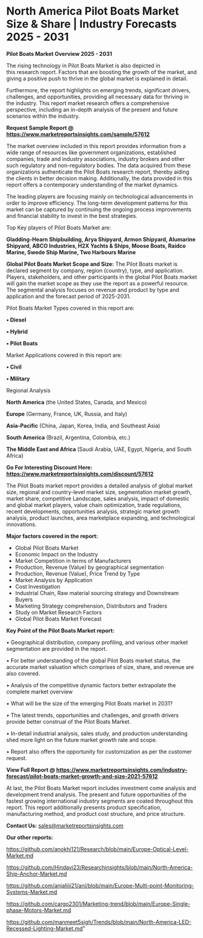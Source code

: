 # North America Pilot Boats Market Size & Share | Industry Forecasts 2025 - 2031

<Strong> Pilot Boats Market Overview 2025 - 2031</strong>

The rising technology in Pilot Boats Market is also depicted in this research report. Factors that are boosting the growth of the market, and giving a positive push to thrive in the global market is explained in detail.

Furthermore, the report highlights on emerging trends, significant drivers, challenges, and opportunities, providing all necessary data for thriving in the industry. This report market research offers a comprehensive perspective, including an in-depth analysis of the present and future scenarios within the industry.

<strong>Request Sample Report @ <a href=https://www.marketreportsinsights.com/sample/57612>https://www.marketreportsinsights.com/sample/57612</a></strong>

The market overview included in this report provides information from a wide range of resources like government organizations, established companies, trade and industry associations, industry brokers and other such regulatory and non-regulatory bodies. The data acquired from these organizations authenticate the Pilot Boats research report, thereby aiding the clients in better decision making. Additionally, the data provided in this report offers a contemporary understanding of the market dynamics.

The leading players are focusing mainly on technological advancements in order to improve efficiency. The long-term development patterns for this market can be captured by continuing the ongoing process improvements and financial stability to invest in the best strategies.

Top Key players of Pilot Boats Market are:

<strong>Gladding-Hearn Shipbuilding, Arya Shipyard, Armon Shipyard, Alumarine Shipyard, ABCO Industries, H2X Yachts & Ships, Moose Boats, Raidco Marine, Swede Ship Marine, Two Harbours Marine</strong>

<strong><b>Global Pilot Boats Market Scope and Size:</b></strong>
The Pilot Boats market is declared segment by company, region (country), type, and application. Players, stakeholders, and other participants in the global Pilot Boats market will gain the market scope as they use the report as a powerful resource. The segmental analysis focuses on revenue and product by type and application and the forecast period of 2025-2031.

Pilot Boats Market Types covered in this report are:

<strong>• Diesel

• Hybrid

• Pilot Boats</strong>

Market Applications covered in this report are:

<strong>• Civil

• Military</strong> 

Regional Analysis

<strong>North America</strong> (the United States, Canada, and Mexico)

<strong>Europe</strong> (Germany, France, UK, Russia, and Italy)

<strong>Asia-Pacific</strong> (China, Japan, Korea, India, and Southeast Asia)

<strong>South America</strong> (Brazil, Argentina, Colombia, etc.)

<strong>The Middle East and Africa</strong> (Saudi Arabia, UAE, Egypt, Nigeria, and South Africa)

<strong>Go For Interesting Discount Here: <a href=https://www.marketreportsinsights.com/discount/57612>https://www.marketreportsinsights.com/discount/57612</a></strong>

The Pilot Boats market report provides a detailed analysis of global market size, regional and country-level market size, segmentation market growth, market share, competitive Landscape, sales analysis, impact of domestic and global market players, value chain optimization, trade regulations, recent developments, opportunities analysis, strategic market growth analysis, product launches, area marketplace expanding, and technological innovations.

<strong><b>Major factors covered in the report:</b></strong>
<ul>
  <li>Global Pilot Boats Market </li>
  <li>Economic Impact on the Industry</li>
  <li>Market Competition in terms of Manufacturers</li>
  <li>Production, Revenue (Value) by geographical segmentation</li>
  <li>Production, Revenue (Value), Price Trend by Type</li>
  <li>Market Analysis by Application</li>
  <li>Cost Investigation</li>
  <li>Industrial Chain, Raw material sourcing strategy and Downstream Buyers</li>
  <li>Marketing Strategy comprehension, Distributors and Traders</li>
  <li>Study on Market Research Factors</li>
  <li>Global Pilot Boats Market Forecast</li>
</ul>

<strong><b>Key Point of the Pilot Boats Market report:</b></strong>

• Geographical distribution, company profiling, and various other market segmentation are provided in the report.

• For better understanding of the global Pilot Boats market status, the accurate market valuation which comprises of size, share, and revenue are also covered.

• Analysis of the competitive dynamic factors better extrapolate the complete market overview

• What will be the size of the emerging Pilot Boats market in 2031?

• The latest trends, opportunities and challenges, and growth drivers provide better construal of the Pilot Boats Market.

• In-detail industrial analysis, sales study, and production understanding shed more light on the future market growth rate and scope.

• Report also offers the opportunity for customization as per the customer request.

<strong><b>View Full Report @ <a href=https://www.marketreportsinsights.com/industry-forecast/pilot-boats-market-growth-and-size-2021-57612>https://www.marketreportsinsights.com/industry-forecast/pilot-boats-market-growth-and-size-2021-57612</a></b></strong>


At last, the Pilot Boats Market report includes investment come analysis and development trend analysis. The present and future opportunities of the fastest growing international industry segments are coated throughout this report. This report additionally presents product specification, manufacturing method, and product cost structure, and price structure.

<strong>Contact Us:</strong>
sales@marketreportsinsights.com

<strong>Our other reports:</strong>

<a href=https://github.com/anokhi121/Research/blob/main/Europe-Optical-Level-Market.md>https://github.com/anokhi121/Research/blob/main/Europe-Optical-Level-Market.md</a>

<a href=https://github.com/Hindavi23/Researchinsights/blob/main/North-America-Ship-Anchor-Market.md>https://github.com/Hindavi23/Researchinsights/blob/main/North-America-Ship-Anchor-Market.md</a>

<a href=https://github.com/anjaliiii21/ani/blob/main/Europe-Multi-point-Monitoring-Systems-Market.md>https://github.com/anjaliiii21/ani/blob/main/Europe-Multi-point-Monitoring-Systems-Market.md</a>

<a href=https://github.com/cargo2301/Marketing-trend/blob/main/Europe-Single-phase-Motors-Market.md>https://github.com/cargo2301/Marketing-trend/blob/main/Europe-Single-phase-Motors-Market.md</a>

<a href=https://github.com/manmeet5sigh/Trends/blob/main/North-America-LED-Recessed-Lighting-Market.md>https://github.com/manmeet5sigh/Trends/blob/main/North-America-LED-Recessed-Lighting-Market.md</a>"
